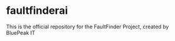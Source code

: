 # faultfinderai
This is the official repository for the FaultFinder Project, created by BluePeak IT
